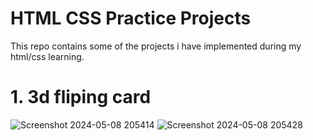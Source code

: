 # HTML CSS Practice Projects
This repo contains some of the projects i have implemented during my html/css learning.

#  1. 3d fliping card

![Screenshot 2024-05-08 205414](https://github.com/verma2209/html-css-practice-projects/assets/119332108/4a8fbc7e-bf77-46d8-9340-4d07886fcf6c) ![Screenshot 2024-05-08 205428](https://github.com/verma2209/html-css-practice-projects/assets/119332108/1e4ae7be-e06a-4989-8d7a-03c3ce06df21)
